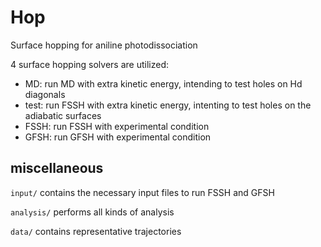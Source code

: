 # Hop
Surface hopping for aniline photodissociation

4 surface hopping solvers are utilized:
* MD: run MD with extra kinetic energy, intending to test holes on Hd diagonals
* test: run FSSH with extra kinetic energy, intenting to test holes on the adiabatic surfaces
* FSSH: run FSSH with experimental condition
* GFSH: run GFSH with experimental condition

## miscellaneous
`input/` contains the necessary input files to run FSSH and GFSH

`analysis/` performs all kinds of analysis

`data/` contains representative trajectories
